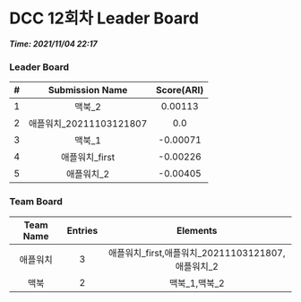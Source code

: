 # DCC 12회차 Leader Board
***Time: 2021/11/04 22:17***

### Leader Board

|#|Submission Name|Score(ARI)|
|:---:|:---:|:---:|
|1|맥북_2|0.00113|
|2|애플워치_20211103121807|0.0|
|3|맥북_1|-0.00071|
|4|애플워치_first|-0.00226|
|5|애플워치_2|-0.00405|

### Team Board

|Team Name|Entries|Elements|
|:---:|:---:|:---:|
|애플워치|3|애플워치_first,애플워치_20211103121807,애플워치_2|
|맥북|2|맥북_1,맥북_2|
